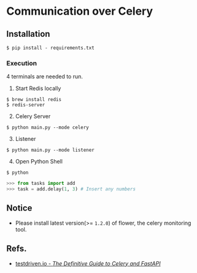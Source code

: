 # Communication over Celery

## Installation
```
$ pip install - requirements.txt
```

### Execution
4 terminals are needed to run.

1. Start Redis locally
```
$ brew install redis
$ redis-server
```

2. Celery Server
```
$ python main.py --mode celery
```

3. Listener
```
$ python main.py --mode listener
```

4. Open Python Shell
```
$ python
```

```python
>>> from tasks import add
>>> task = add.delay(1, 3) # Insert any numbers
```

## Notice
- Please install latest version(>= `1.2.0`) of flower, the celery monitoring tool.

## Refs.
- [testdriven.io - <i>The Definitive Guide to Celery and FastAPI<i/>](https://testdriven.io/courses/fastapi-celery/app-factory/)
